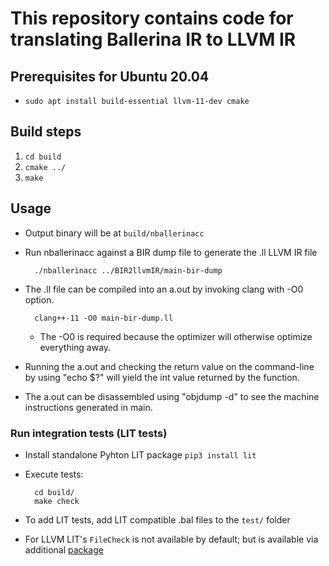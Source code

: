 # This repository contains code for translating Ballerina IR to LLVM IR

## Prerequisites for Ubuntu 20.04
* `sudo apt install build-essential llvm-11-dev cmake`

## Build steps
1.  `cd build`
2. `cmake ../`
3. `make`

## Usage
* Output binary will be at `build/nballerinacc`
* Run nballerinacc against a BIR dump file to generate the .ll LLVM IR file
 
        ./nballerinacc ../BIR2llvmIR/main-bir-dump
* The .ll file can be compiled into an a.out by invoking clang with -O0 option.
 
        clang++-11 -O0 main-bir-dump.ll
  * The -O0 is required because the optimizer will otherwise optimize everything away. 
* Running the a.out and checking the return value on the command-line by using "echo $?" will yield the int value returned by the function. 
* The a.out can be disassembled using "objdump -d" to see the machine instructions generated in main.

### Run integration tests (LIT tests)
* Install standalone Pyhton LIT package `pip3 install lit`
* Execute tests:

        cd build/
        make check
* To add LIT tests, add LIT compatible .bal files to the `test/` folder
* For LLVM LIT's `FileCheck` is not available by default; but is available via additional [package](https://github.com/mull-project/FileCheck.py)
